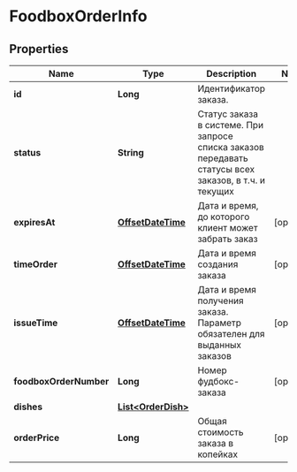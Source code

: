 # FoodboxOrderInfo

## Properties
Name | Type | Description | Notes
------------ | ------------- | ------------- | -------------
**id** | **Long** | Идентификатор заказа. | 
**status** | **String** | Статус заказа в системе. При запросе списка заказов передавать статусы всех заказов, в т.ч. и текущих | 
**expiresAt** | [**OffsetDateTime**](OffsetDateTime.md) | Дата и время, до которого клиент может забрать заказ |  [optional]
**timeOrder** | [**OffsetDateTime**](OffsetDateTime.md) | Дата и время создания заказа |  [optional]
**issueTime** | [**OffsetDateTime**](OffsetDateTime.md) | Дата и время получения заказа. Параметр обязателен для выданных заказов |  [optional]
**foodboxOrderNumber** | **Long** | Номер фудбокс-заказа |  [optional]
**dishes** | [**List&lt;OrderDish&gt;**](OrderDish.md) |  | 
**orderPrice** | **Long** | Общая стоимость заказа в копейках |  [optional]
